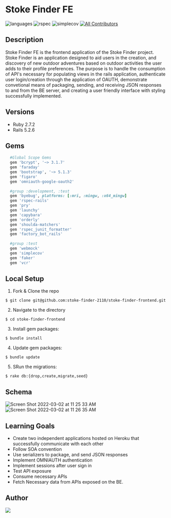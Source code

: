 # Stoke Finder FE

![languages](https://img.shields.io/github/languages/top/stoke-finder-2110/stoke-finder-backend?color=red)
![rspec](https://img.shields.io/gem/v/rspec?color=blue&label=rspec)
![simplecov](https://img.shields.io/gem/v/simplecov?color=blue&label=simplecov)
[![All Contributors](https://img.shields.io/badge/contributors-5-orange.svg?style=flat)](#contributors-)


## Description 

Stoke Finder FE is the frontend application of the Stoke Finder project. Stoke Finder is an application designed to aid users in the creation, and discovery of new outdoor adventures based on outdoor activities the user adds to their profile preferences. The purpose is to handle the consumption of API's necessary for populating views in the rails application, authenticate user login/creation through the application of OAUTH, demonstrate convetional means of packaging, sending, and receiving JSON responses to and from the BE server, and creating a user friendly interface with styling successfully implemented.

## Versions
- Ruby 2.7.2
- Rails 5.2.6

## Gems
```ruby 
  #Global Scope Gems 
  gem 'bcrypt', '~> 3.1.7'
  gem 'faraday'
  gem 'bootstrap', '~> 5.1.3'
  gem 'figaro'
  gem 'omniauth-google-oauth2'
  
  #group :development, :test
  gem 'byebug', platforms: [:mri, :mingw, :x64_mingw]
  gem 'rspec-rails'
  gem 'pry'
  gem 'launchy'
  gem 'capybara'
  gem 'orderly'
  gem 'shoulda-matchers'
  gem 'rspec_junit_formatter'
  gem 'factory_bot_rails'
  
  #group :test
  gem 'webmock'
  gem 'simplecov'
  gem 'faker'
  gem 'vcr'
```

## Local Setup 

1. Fork & Clone the repo 
```shell
$ git clone git@github.com:stoke-finder-2110/stoke-finder-frontend.git
```
2. Navigate to the directory 
```shell 
$ cd stoke-finder-frontend 
```
3. Install gem packages:
```shell
$ bundle install
```
4. Update gem packages: 
```shell
$ bundle update
```
5. SRun the migrations: 
```shell
$ rake db:{drop,create,migrate,seed}
```
## Schema 
![Screen Shot 2022-03-02 at 11 25 33 AM](https://user-images.githubusercontent.com/81737385/156424646-1a02280b-501d-4583-a211-555ecc7506dc.png)
![Screen Shot 2022-03-02 at 11 26 35 AM](https://user-images.githubusercontent.com/81737385/156424805-0ae05cf8-5fc9-4d31-8da7-027a2aa31933.png)

## Learning Goals 
- Create two independent applications hosted on Heroku that successfully communicate with each other
- Follow SOA convention
- Use serializers to package, and send JSON responses
- Implement OMNIAUTH authentication
- Implement sessions after user sign in
- Test API exposure
- Consume necessary APIs
- Fetch Necessary data from APIs exposed on the BE. 

## Author

<a href="https://github.com/stoke-finder-2110/stoke-finder-frontend/graphs/contributors">
  <img src="https://contrib.rocks/image?repo=stoke-finder-2110/stoke-finder-frontend" />
</a>


